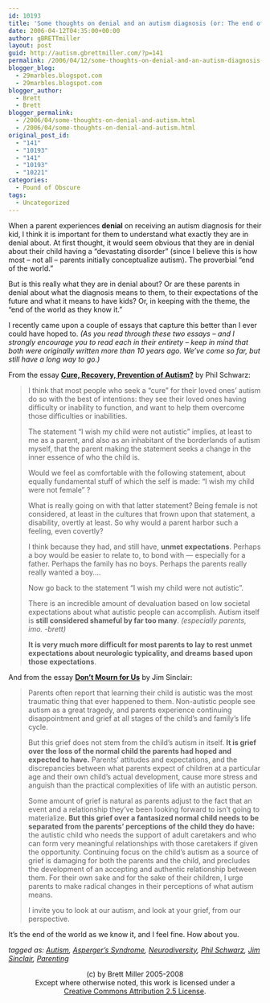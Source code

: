 ```yaml
---
id: 10193
title: 'Some thoughts on denial and an autism diagnosis (or: The end of the world as we know it)'
date: 2006-04-12T04:35:00+00:00
author: gBRETTmiller
layout: post
guid: http://autism.gbrettmiller.com/?p=141
permalink: /2006/04/12/some-thoughts-on-denial-and-an-autism-diagnosis-or-the-end-of-the-world-as-we-know-it/
blogger_blog:
  - 29marbles.blogspot.com
  - 29marbles.blogspot.com
blogger_author:
  - Brett
  - Brett
blogger_permalink:
  - /2006/04/some-thoughts-on-denial-and-autism.html
  - /2006/04/some-thoughts-on-denial-and-autism.html
original_post_id:
  - "141"
  - "10193"
  - "141"
  - "10193"
  - "10221"
categories:
  - Pound of Obscure
tags:
  - Uncategorized
---
```

When a parent experiences **denial** on receiving an autism diagnosis for their kid, I think it is important for them to understand what exactly they are in denial about. At first thought, it would seem obvious that they are in denial about their child having a &#8220;devastating disorder&#8221; (since I believe this is how most &#8211; not all &#8211; parents initially conceptualize autism). The proverbial &#8220;end of the world.&#8221; 

But is this really what they are in denial about? Or are these parents in denial about what the diagnosis means to them, to their expectations of the future and what it means to have kids? Or, in keeping with the theme, the &#8220;end of the world as they know it.&#8221; 

I recently came upon a couple of essays that capture this better than I ever could have hoped to. <span style="font-style:italic;">(As you read through these two essays &#8211; and I strongly encourage you to read each in their entirety &#8211; keep in mind that both were originally written more than 10 years ago. We&#8217;ve come so far, but still have a long way to go.)</span>

From the essay **[Cure, Recovery, Prevention of Autism?](http://www.autistics.org/library/pschwarz.html)** by Phil Schwarz:

> I think that most people who seek a &#8220;cure&#8221; for their loved ones&#8217; autism do so with the best of intentions: they see their loved ones having difficulty or inability to function, and want to help them overcome those difficulties or inabilities.
> 
> The statement &#8220;I wish my child were not autistic&#8221; implies, at least to me as a parent, and also as an inhabitant of the borderlands of autism myself, that the parent making the statement seeks a change in the inner essence of who the child is.
> 
> Would we feel as comfortable with the following statement, about equally fundamental stuff of which the self is made: &#8220;I wish my child were not female&#8221; ?
> 
> What is really going on with that latter statement? Being female is not considered, at least in the cultures that frown upon that statement, a disability, overtly at least. So why would a parent harbor such a feeling, even covertly?
> 
> I think because they had, and still have, <span style="font-weight:bold;">unmet expectations</span>. Perhaps a boy would be easier to relate to, to bond with &#8212; especially for a father. Perhaps the family has no boys. Perhaps the parents really really wanted a boy&#8230;.
> 
> Now go back to the statement &#8220;I wish my child were not autistic&#8221;.
> 
> There is an incredible amount of devaluation based on low societal expectations about what autistic people can accomplish. Autism itself is <span style="font-weight:bold;">still considered shameful by far too many</span>. <span style="font-style:italic;">(especially parents, imo. -brett)</span>
> 
> <span style="font-weight:bold;">It is very much more difficult for most parents to lay to rest unmet expectations about neurologic typicality, and dreams based upon those expectations</span>.

And from the essay **[Don&#8217;t Mourn for Us](http://ani.autistics.org/dont_mourn.html)** by Jim Sinclair:

> Parents often report that learning their child is autistic was the most traumatic thing that ever happened to them. Non-autistic people see autism as a great tragedy, and parents experience continuing disappointment and grief at all stages of the child&#8217;s and family&#8217;s life cycle.
> 
> But this grief does not stem from the child&#8217;s autism in itself. <span style="font-weight:bold;">It is grief over the loss of the normal child the parents had hoped and expected to have.</span> Parents&#8217; attitudes and expectations, and the discrepancies between what parents expect of children at a particular age and their own child&#8217;s actual development, cause more stress and anguish than the practical complexities of life with an autistic person.
> 
> Some amount of grief is natural as parents adjust to the fact that an event and a relationship they&#8217;ve been looking forward to isn&#8217;t going to materialize. <span style="font-weight:bold;">But this grief over a fantasized normal child needs to be separated from the parents&#8217; perceptions of the child they do have:</span> the autistic child who needs the support of adult caretakers and who can form very meaningful relationships with those caretakers if given the opportunity. Continuing focus on the child&#8217;s autism as a source of grief is damaging for both the parents and the child, and precludes the development of an accepting and authentic relationship between them. For their own sake and for the sake of their children, I urge parents to make radical changes in their perceptions of what autism means.
> 
> I invite you to look at our autism, and look at your grief, from our perspective.

It&#8217;s the end of the world as we know it, and I feel fine. How about you.

<span style="font-style:italic;">tagged as: <a href="http://technorati.com/tag/autism" rel="tag">Autism</a>, <a href="http://technorati.com/tag/asperger" rel="tag">Asperger&#8217;s Syndrome</a>, <a href="http://technorati.com/tag/neurodiversity" rel="tag">Neurodiversity</a>, <a href="http://technorati.com/tag/Phil+Schwarz" rel="tag">Phil Schwarz</a>, <a href="http://technorati.com/tag/jim+sinclair" rel="tag">Jim Sinclair</a>, <a href="http://technorati.com/tag/parenting" rel="tag">Parenting</a></span>

<div class="blogger-post-footer">
  <p align="center">
    (c) by Brett Miller 2005-2008<br /> Except where otherwise noted, this work is licensed under a<br /> <a href="http://creativecommons.org/licenses/by/2.5/" rel="license">Creative Commons Attribution 2.5 License</a>.
  </p>
</div>